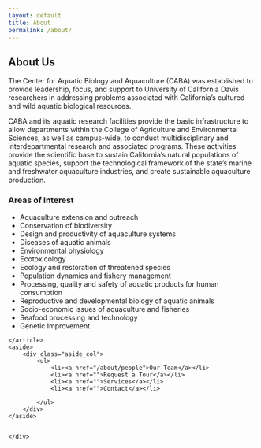 ```yaml
---
layout: default
title: About
permalink: /about/
---
```


<div class="main">
    <div class="main_contents">
    <article>
    	<h1>About Us</h1>
	    <p class="lead">
	    	The Center for Aquatic Biology and Aquaculture (CABA) was established to provide leadership, focus, and support to University of California Davis researchers in addressing problems associated with California’s cultured and wild aquatic biological resources. 
	    </p>
	    <p>CABA and its aquatic research facilities provide the basic infrastructure to allow departments within the College of Agriculture and Environmental Sciences, as well as campus-wide, to conduct multidisciplinary and interdepartmental research and associated programs. These activities provide the scientific base to sustain California’s natural populations of aquatic species, support the technological framework of the state’s marine and freshwater aquaculture industries, and create sustainable aquaculture production.</p>
	    <h3>Areas of Interest</h3>
	    <ul>
	    	<li>Aquaculture extension and outreach</li>
		    <li>Conservation of biodiversity</li>
		    <li>Design and productivity of aquaculture systems</li>
		    <li>Diseases of aquatic animals</li>
		    <li>Environmental physiology</li>
		    <li>Ecotoxicology</li>
		    <li>Ecology and restoration of threatened species</li>
		    <li>Population dynamics and fishery management</li>
		    <li>Processing, quality and safety of aquatic products for human consumption</li>
		    <li>Reproductive and developmental biology of aquatic animals</li>
		    <li>Socio-economic issues of aquaculture and fisheries</li>
		    <li>Seafood processing and technology</li>
		    <li>Genetic Improvement</li>
	    </ul>
	    <!-- <h2>Additional Information</h2>
	    <p>Related departments &amp; resources:</p>
	    <div class="row">
	    	<div class="six columns">
<ul class="small_list">
<li><a href="http://www.agecon.ucdavis.edu/">Agricultural and Resource Economics</a></li><li><a href="http://animalscience.ucdavis.edu/">Animal Science</a></li>
<li><a href="http://bae.engineering.ucdavis.edu/">Biological and Agricultural Engineering</a></li><li class="break"><a href="http://wfcb.ucdavis.edu/">Wildlife, Fish and Conservation Biology</a></li><li><a href="http://www.dbs.ucdavis.edu/">Biological Sciences</a></li>
<li class="break"><a href="http://www.vetmed.ucdavis.edu/">Veterinary Medicine</a></li><li class="break"><a href="http://animalscience.ucdavis.edu/InStream/main.htm">Instream Flow Assessment Program</a></li><li><a href="http://studentaffairs.ucdavis.edu/">Current and Prospective UC Davis Students</a></li><li><a href="http://gradstudies.ucdavis.edu/">Office of Graduate Studies</a></li><li><a href="http://registrar.ucdavis.edu/UCDWebCatalog/">UC Davis General Catalog</a></li></ul></div>
	    </div> -->


    </article>
    <aside>
    	<div class="aside_col">
    		<ul>
    			<li><a href="/about/people">Our Team</a></li>
    			<li><a href="">Request a Tour</a></li>
    			<li><a href="">Services</a></li>
    			<li><a href="">Contact</a></li>
    			
    		</ul>
    	</div>
    </aside>
	    
	        
    </div>
</div>
